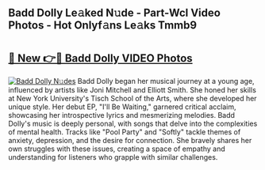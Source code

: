 ## Badd Dolly Le𝚊ked N𝚞de - Part-Wcl Video Photos - Hot Onlyf𝚊ns Le𝚊ks Tmmb9

# <h2><a href="http://ab76993.deff.icu/?id=Badd+Dolly">🔗 New 👉🔴 Badd Dolly VIDEO Photos</a></h2>

[![Badd Dolly N𝚞des](https://i.imgur.com/rIISA9y.gif)](http://ab76993.deff.icu/?id=Badd+Dolly)
Badd Dolly began her musical journey at a young age, influenced by artists like Joni Mitchell and Elliott Smith. She honed her skills at New York University's Tisch School of the Arts, where she developed her unique style. Her debut EP, "I'll Be Waiting," garnered critical acclaim, showcasing her introspective lyrics and mesmerizing melodies. Badd Dolly's music is deeply personal, with songs that delve into the complexities of mental health. Tracks like "Pool Party" and "Softly" tackle themes of anxiety, depression, and the desire for connection. She bravely shares her own struggles with these issues, creating a space of empathy and understanding for listeners who grapple with similar challenges.

